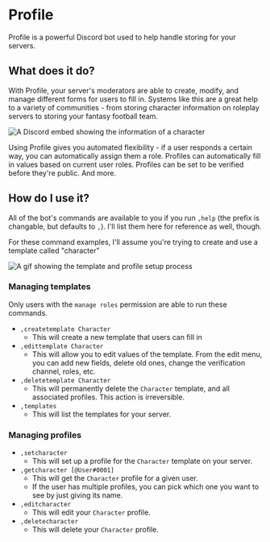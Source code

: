 # Profile

Profile is a powerful Discord bot used to help handle storing for your servers. 

## What does it do?

With Profile, your server's moderators are able to create, modify, and manage different forms for users to fill in. Systems like this are a great help to a variety of communities - from storing character information on roleplay servers to storing your fantasy football team.

![A Discord embed showing the information of a character](https://voxelfox.co.uk/static/images/profile/new/created_profile.png)

Using Profile gives you automated flexibility - if a user responds a certain way, you can automatically assign them a role. Profiles can automatically fill in values based on current user roles. Profiles can be set to be verified before they're public. And more.

## How do I use it?

All of the bot's commands are available to you if you run `,help` (the prefix is changable, but defaults to `,`). I'll list them here for reference as well, though.

For these command examples, I'll assume you're trying to create and use a template called "character"

![A gif showing the template and profile setup process](https://voxelfox.co.uk/static/images/profile/new/template_and_profile_creation.gif)

### Managing templates

Only users with the `manage roles` permission are able to run these commands.

* `,createtemplate Character`
    * This will create a new template that users can fill in
* `,edittemplate Character`
    * This will allow you to edit values of the template. From the edit menu, you can add new fields, delete old ones, change the verification channel, roles, etc.
* `,deletetemplate Character`
    * This will permanently delete the `Character` template, and all associated profiles. This action is irreversible.
* `,templates`
    * This will list the templates for your server.

### Managing profiles

* `,setcharacter`
    * This will set up a profile for the `Character` template on your server.
* `,getcharacter [@User#0001]`
    * This will get the `Character` profile for a given user.
    * If the user has multiple profiles, you can pick which one you want to see by just giving its name.
* `,editcharacter`
    * This will edit your `Character` profile.
* `,deletecharacter`
    * This will delete your `Character` profile.
